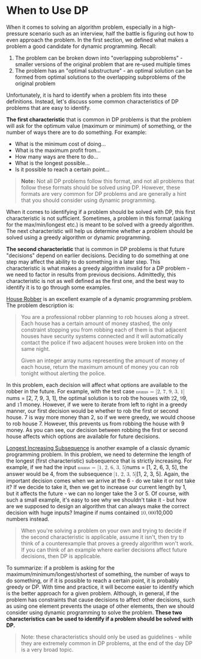 # When to Use DP

When it comes to solving an algorithm problem, especially in a high-pressure scenario such as an interview, half the battle is figuring out how to even approach the problem. In the first section, we defined what makes a problem a good candidate for dynamic programming. Recall:

1.  The problem can be broken down into "overlapping subproblems" - smaller versions of the original problem that are re-used multiple times
2.  The problem has an "optimal substructure" - an optimal solution can be formed from optimal solutions to the overlapping subproblems of the original problem

Unfortunately, it is hard to identify when a problem fits into these definitions. Instead, let's discuss some common characteristics of DP problems that are easy to identify.

**The first characteristic** that is common in DP problems is that the problem will ask for the optimum value (maximum or minimum) of something, or the number of ways there are to do something. For example:

- What is the minimum cost of doing...
- What is the maximum profit from...
- How many ways are there to do...
- What is the longest possible...
- Is it possible to reach a certain point...

> **Note:** Not all DP problems follow this format, and not all problems that follow these formats should be solved using DP. However, these formats are very common for DP problems and are generally a hint that you should consider using dynamic programming.

When it comes to identifying if a problem should be solved with DP, this first characteristic is not sufficient. Sometimes, a problem in this format (asking for the max/min/longest etc.) is meant to be solved with a greedy algorithm. The next characteristic will help us determine whether a problem should be solved using a greedy algorithm or dynamic programming.

**The second characteristic** that is common in DP problems is that future "decisions" depend on earlier decisions. Deciding to do something at one step may affect the ability to do something in a later step. This characteristic is what makes a greedy algorithm invalid for a DP problem - we need to factor in results from previous decisions. Admittedly, this characteristic is not as well defined as the first one, and the best way to identify it is to go through some examples.

[House Robber](https://leetcode.com/problems/house-robber/) is an excellent example of a dynamic programming problem. The problem description is:

> You are a professional robber planning to rob houses along a street. Each house has a certain amount of money stashed, the only constraint stopping you from robbing each of them is that adjacent houses have security systems connected and it will automatically contact the police if two adjacent houses were broken into on the same night.
>
> Given an integer array nums representing the amount of money of each house, return the maximum amount of money you can rob tonight without alerting the police.

In this problem, each decision will affect what options are available to the robber in the future. For example, with the test case <math><semantics><mrow><mtext>nums = [2, 7, 9, 3, 1]</mtext></mrow> <annotation encoding="application/x-tex">\text{nums = [2, 7, 9, 3, 1]}</annotation> </semantics></math>nums = [2, 7, 9, 3, 1], the optimal solution is to rob the houses with <math><semantics><mrow><mtext>2</mtext></mrow><annotation encoding="application/x-tex">\text{2}</annotation> </semantics></math>2, <math><semantics><mrow><mtext>9</mtext></mrow><annotation encoding="application/x-tex">\text{9}</annotation> </semantics></math>9, and <math><semantics><mrow><mtext>1</mtext></mrow><annotation encoding="application/x-tex">\text{1}</annotation> </semantics></math>1 money. However, if we were to iterate from left to right in a greedy manner, our first decision would be whether to rob the first or second house. 7 is way more money than 2, so if we were greedy, we would choose to rob house 7\. However, this prevents us from robbing the house with 9 money. As you can see, our decision between robbing the first or second house affects which options are available for future decisions.

[Longest Increasing Subsequence](https://leetcode.com/problems/longest-increasing-subsequence/) is another example of a classic dynamic programming problem. In this problem, we need to determine the length of the longest (first characteristic) subsequence that is strictly increasing. For example, if we had the input <math><semantics><mrow><mtext>nums = [1, 2, 6, 3, 5]</mtext></mrow> <annotation encoding="application/x-tex">\text{nums = [1, 2, 6, 3, 5]}</annotation> </semantics></math>nums = [1, 2, 6, 3, 5], the answer would be 4, from the subsequence <math><semantics><mrow><mtext>[1, 2, 3, 5]</mtext></mrow> <annotation encoding="application/x-tex">\text{[1, 2, 3, 5]}</annotation> </semantics></math>[1, 2, 3, 5]. Again, the important decision comes when we arrive at the 6 - do we take it or not take it? If we decide to take it, then we get to increase our current length by 1, but it affects the future - we can no longer take the 3 or 5\. Of course, with such a small example, it's easy to see why we shouldn't take it - but how are we supposed to design an algorithm that can always make the correct decision with huge inputs? Imagine if nums contained <math><semantics><mrow><mn>10</mn><mo separator="true">,</mo><mn>000</mn></mrow><annotation encoding="application/x-tex">10,000</annotation></semantics></math>10,000 numbers instead.

> When you're solving a problem on your own and trying to decide if the second characteristic is applicable, assume it isn't, then try to think of a counterexample that proves a greedy algorithm won't work. If you can think of an example where earlier decisions affect future decisions, then DP is applicable.

To summarize: if a problem is asking for the maximum/minimum/longest/shortest of something, the number of ways to do something, or if it is possible to reach a certain point, it is probably greedy or DP. With time and practice, it will become easier to identify which is the better approach for a given problem. Although, in general, if the problem has constraints that cause decisions to affect other decisions, such as using one element prevents the usage of other elements, then we should consider using dynamic programming to solve the problem. **These two characteristics can be used to identify if a problem should be solved with DP.**

> Note: these characteristics should only be used as guidelines - while they are extremely common in DP problems, at the end of the day DP is a very broad topic.
